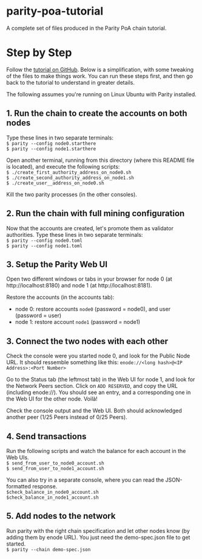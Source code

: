 # parity-poa-tutorial
A complete set of files produced in the Parity PoA chain tutorial.

# Step by Step 
Follow the [tutorial on GitHub](https://github.com/paritytech/parity/wiki/Demo-PoA-tutorial). Below is a simplification, with some tweaking of the files to make things work. You can run these steps first, and then go back to the tutorial to understand in greater details.

The following assumes you're running on Linux Ubuntu with Parity installed.

## 1. Run the chain to create the accounts on both nodes
Type these lines in two separate terminals:  
`$ parity --config node0.starthere`  
`$ parity --config node1.starthere`  

Open another terminal, running from this directory (where this README file is located), and execute the following scripts:  
`$ ./create_first_authority_address_on_node0.sh`  
`$ ./create_second_authority_address_on_node1.sh`  
`$ ./create_user__address_on_node0.sh`  

Kill the two parity processes (in the other consoles).

## 2. Run the chain with full mining configuration
Now that the accounts are created, let's promote them as validator authorities. Type these lines in two separate terminals:  
`$ parity --config node0.toml`  
`$ parity --config node1.toml`  

## 3. Setup the Parity Web UI
Open two different windows or tabs in your browser for node 0 (at http://localhost:8180) and node 1 (at http://localhost:8181).

Restore the accounts (in the accounts tab):  
* node 0: restore accounts `node0` (password = node0), and user (password = user)  
* node 1: restore account `node1` (password = node1)  

## 3. Connect the two nodes with each other
Check the console were you started node 0, and look for the Public Node URL. It should ressemble something like this: `enode://<long hash>@<IP Address>:<Port Number>`

Go to the Status tab (the leftmost tab) in the Web UI for node 1, and look for the Network Peers section. Click on `ADD RESERVED`, and copy the URL (including enode://). You should see an entry, and a corresponding one in the Web UI for the other node. Voilà! 

Check the console output and the Web UI. Both should acknowledged another peer (1/25 Peers instead of 0/25 Peers).

## 4. Send transactions
Run the following scripts and watch the balance for each account in the Web UIs.  
`$ send_from_user_to_node0_account.sh`  
`$ send_from_user_to_node1_account.sh`  

You can also try in a separate console, where you can read the JSON-formatted response.  
`$check_balance_in_node0_account.sh`  
`$check_balance_in_node1_account.sh`  

## 5. Add nodes to the network
Run parity with the right chain specification and let other nodes know (by adding them by enode URL). You just need the demo-spec.json file to get started.  
`$ parity --chain demo-spec.json`

